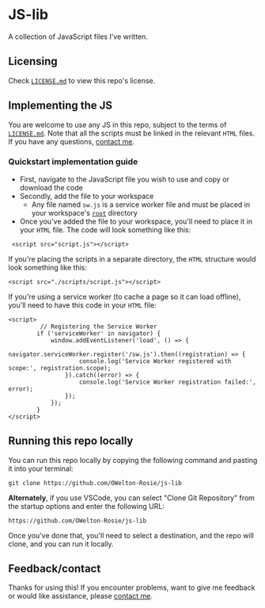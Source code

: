 # JS-lib
A collection of JavaScript files I've written.

## Licensing
Check <a href="https://github.com/OWelton-Rosie/JS-lib/blob/main/LICENSE">`LICENSE.md`</a> to view this repo's license.

## Implementing the JS
You are welcome to use any JS in this repo, subject to the terms of <a href="https://github.com/OWelton-Rosie/JS-lib/blob/main/LICENSE">`LICENSE.md`</a>. Note that all the scripts must be linked in the relevant `HTML` files. If you have any questions, <a href="https://owelton-rosie.pages.dev/">contact me</a>. 

### Quickstart implementation guide
- First, navigate to the JavaScript file you wish to use and copy or download the code
- Secondly, add the file to your workspace
  * Any file named `sw.js` is a service worker file and must be placed in your workspace's <a href="https://www.lifewire.com/what-is-a-root-folder-or-root-directory-2625989">`root`</a> directory
- Once you've added the file to your workspace, you'll need to place it in your `HTML` file. The code will look something like this:
```
 <script src="script.js"></script>
```

If you're placing the scripts in a separate directory, the `HTML` structure would look something like this:
```
<script src="./scripts/script.js"></script>
```

If you're using a service worker (to cache a page so it can load offline), you'll need to have this code in your `HTML` file:

```
<script>
         // Registering the Service Worker
        if ('serviceWorker' in navigator) {
            window.addEventListener('load', () => {
                navigator.serviceWorker.register('/sw.js').then((registration) => {
                    console.log('Service Worker registered with scope:', registration.scope);
                }).catch((error) => {
                    console.log('Service Worker registration failed:', error);
                });
            });
        }
</script>
```

## Running this repo locally
You can run this repo locally by copying the following command and pasting it into your terminal:

```
git clone https://github.com/OWelton-Rosie/js-lib
```


<strong>Alternately</strong>, if you use VSCode, you can select "Clone Git Repository" from the startup options and enter the following URL: 

```
https://github.com/OWelton-Rosie/js-lib
```

Once you've done that, you'll need to select a destination, and the repo will clone, and you can run it locally. 

## Feedback/contact
Thanks for using this! If you encounter problems, want to give me feedback or would like assistance, please <a href="owelton-rosie.pages.dev">contact me</a>.

